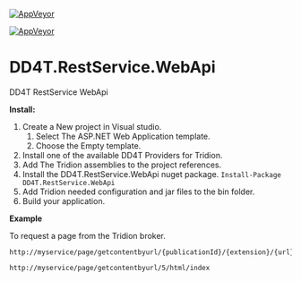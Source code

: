 [![AppVeyor](https://ci.appveyor.com/api/projects/status/github/dd4t/DD4T.RestService.WebApi?branch=master&svg=true&passingText=master)](https://ci.appveyor.com/project/DD4T/dd4t-restservice)

[![AppVeyor](https://ci.appveyor.com/api/projects/status/github/dd4t/DD4T.RestService.WebApi?branch=develop&svg=true&passingText=develop)](https://ci.appveyor.com/project/DD4T/dd4t-restservice)


# DD4T.RestService.WebApi

DD4T RestService WebApi

**Install:**

1. Create a New project in Visual studio. 
	1. Select The ASP.NET Web Application template.
	2. Choose the Empty template.
3. Install one of the available DD4T Providers for Tridion.
4. Add The Tridion assemblies to the project references.
5. Install the DD4T.RestService.WebApi nuget package. `Install-Package DD4T.RestService.WebApi` 
6. Add Tridion needed configuration and jar files to the bin folder.
6. Build your application.


**Example**

To request a page from the Tridion broker.

    http://myservice/page/getcontentbyurl/{publicationId}/{extension}/{url} 

	http://myservice/page/getcontentbyurl/5/html/index 

